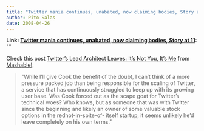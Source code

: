 ```yaml
---
title: "Twitter mania continues, unabated, now claiming bodies, Story at 11"
author: Pito Salas
date: 2008-04-26
---
```


**Link: [Twitter mania continues, unabated, now claiming bodies, Story at 11](None):** ""



Check this post [Twitter’s Lead Architect Leaves: It’s Not You, It’s
Me](<http://mashable.com/2008/04/23/twitter-lead-architect-resigns/>) from
[Mashable!](<http://feeds.feedburner.com/mashable>):

> "While I’ll give Cook the benefit of the doubt, I can’t think of a more
> pressure packed job than being responsible for the scaling of Twitter, a
> service that has continuously struggled to keep up with its growing user
> base. Was Cook forced out as the scape goat for Twitter’s technical woes?
> Who knows, but as someone that was with Twitter since the beginning and
> likely an owner of some valuable stock options in the redhot-in-spite-of-
> itself startup, it seems unlikely he’d leave completely on his own terms."


